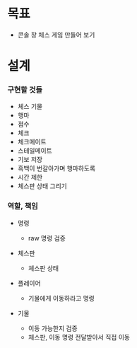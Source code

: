 # 목표
- 콘솔 창 체스 게임 만들어 보기

# 설계
### 구현할 것들
- 체스 기물
- 행마
- 점수
- 체크
- 체크메이트
- 스테일메이트
- 기보 저장
- 흑백이 번갈아가며 행마하도록
- 시간 제한
- 체스판 상태 그리기

### 역할, 책임
- 명령
  - raw 명령 검증
    
- 체스판
  - 체스판 상태
    
- 플레이어
  - 기물에게 이동하라고 명령
  
- 기물
  - 이동 가능한지 검증
  - 체스판, 이동 명령 전달받아서 직접 이동